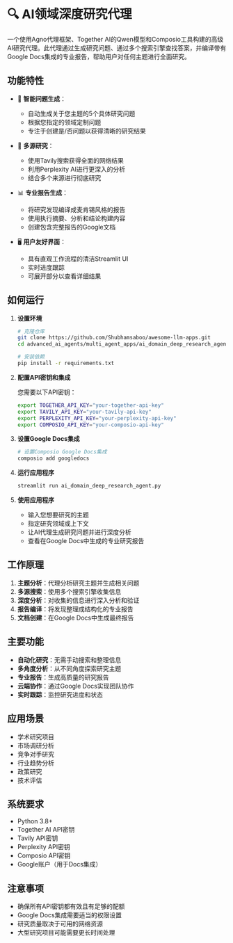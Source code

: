 # 🔍 AI领域深度研究代理

一个使用Agno代理框架、Together AI的Qwen模型和Composio工具构建的高级AI研究代理。此代理通过生成研究问题、通过多个搜索引擎查找答案，并编译带有Google Docs集成的专业报告，帮助用户对任何主题进行全面研究。

## 功能特性

- 🧠 **智能问题生成**：

  - 自动生成关于您主题的5个具体研究问题
  - 根据您指定的领域定制问题
  - 专注于创建是/否问题以获得清晰的研究结果
- 🔎 **多源研究**：

  - 使用Tavily搜索获得全面的网络结果
  - 利用Perplexity AI进行更深入的分析
  - 结合多个来源进行彻底研究
- 📊 **专业报告生成**：

  - 将研究发现编译成麦肯锡风格的报告
  - 使用执行摘要、分析和结论构建内容
  - 创建包含完整报告的Google文档
- 🖥️ **用户友好界面**：

  - 具有直观工作流程的清洁Streamlit UI
  - 实时进度跟踪
  - 可展开部分以查看详细结果

## 如何运行

1. **设置环境**
   ```bash
   # 克隆仓库
   git clone https://github.com/Shubhamsaboo/awesome-llm-apps.git
   cd advanced_ai_agents/multi_agent_apps/ai_domain_deep_research_agent
   
   # 安装依赖
   pip install -r requirements.txt
   ```

2. **配置API密钥和集成**
   
   您需要以下API密钥：
   ```bash
   export TOGETHER_API_KEY="your-together-api-key"
   export TAVILY_API_KEY="your-tavily-api-key"
   export PERPLEXITY_API_KEY="your-perplexity-api-key"
   export COMPOSIO_API_KEY="your-composio-api-key"
   ```

3. **设置Google Docs集成**
   ```bash
   # 设置Composio Google Docs集成
   composio add googledocs
   ```

4. **运行应用程序**
   ```bash
   streamlit run ai_domain_deep_research_agent.py
   ```

5. **使用应用程序**
   - 输入您想要研究的主题
   - 指定研究领域或上下文
   - 让AI代理生成研究问题并进行深度分析
   - 查看在Google Docs中生成的专业研究报告

## 工作原理

1. **主题分析**：代理分析研究主题并生成相关问题
2. **多源搜索**：使用多个搜索引擎收集信息
3. **深度分析**：对收集的信息进行深入分析和验证
4. **报告编译**：将发现整理成结构化的专业报告
5. **文档创建**：在Google Docs中生成最终报告

## 主要功能

- **自动化研究**：无需手动搜索和整理信息
- **多角度分析**：从不同角度探索研究主题
- **专业报告**：生成高质量的研究报告
- **云端协作**：通过Google Docs实现团队协作
- **实时跟踪**：监控研究进度和状态

## 应用场景

- 学术研究项目
- 市场调研分析
- 竞争对手研究
- 行业趋势分析
- 政策研究
- 技术评估

## 系统要求

- Python 3.8+
- Together AI API密钥
- Tavily API密钥
- Perplexity API密钥
- Composio API密钥
- Google账户（用于Docs集成）

## 注意事项

- 确保所有API密钥都有效且有足够的配额
- Google Docs集成需要适当的权限设置
- 研究质量取决于可用的网络资源
- 大型研究项目可能需要更长时间处理
